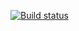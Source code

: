 [![Build status](https://ci.appveyor.com/api/projects/status/i45u0wa0etr0pgdt?svg=true)](https://ci.appveyor.com/project/Alenovaalla/selectors)